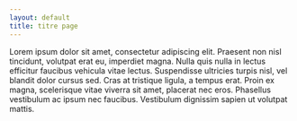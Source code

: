```yaml
---
layout: default
title: titre page
---
```

Lorem ipsum dolor sit amet, consectetur adipiscing elit. Praesent non nisl tincidunt, volutpat erat eu, imperdiet magna. Nulla quis nulla in lectus efficitur faucibus vehicula vitae lectus. Suspendisse ultricies turpis nisl, vel blandit dolor cursus sed. Cras at tristique ligula, a tempus erat. Proin ex magna, scelerisque vitae viverra sit amet, placerat nec eros. Phasellus vestibulum ac ipsum nec faucibus. Vestibulum dignissim sapien ut volutpat mattis.
